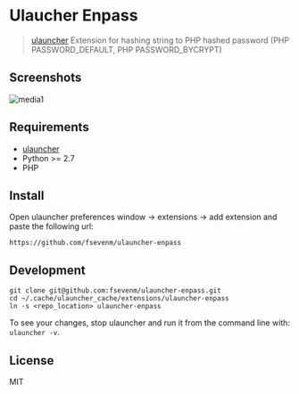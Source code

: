 # Ulaucher Enpass

> [ulauncher](https://ulauncher.io/) Extension for hashing string to PHP hashed password (PHP PASSWORD_DEFAULT, PHP PASSWORD_BYCRYPT)

## Screenshots
![media1](preview.gif)

## Requirements

* [ulauncher](https://ulauncher.io/)
* Python >= 2.7
* PHP

## Install

Open ulauncher preferences window -> extensions -> add extension and paste the following url:

```https://github.com/fsevenm/ulauncher-enpass```
 

## Development

```
git clone git@github.com:fsevenm/ulauncher-enpass.git
cd ~/.cache/ulauncher_cache/extensions/ulauncher-enpass
ln -s <repo_location> ulauncher-enpass
```

To see your changes, stop ulauncher and run it from the command line with: ```ulauncher -v```.

## License 

MIT
